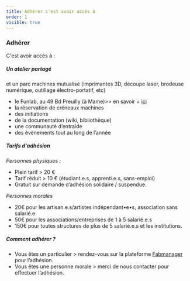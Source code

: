 ```yaml
---
title: Adhérer c'est avoir accès à
order: 1
visible: true
---
```

### Adhérer 
C'est avoir accès à :
##### Un atelier partagé 
et un parc machines mutualisé  (imprimantes 3D, découpe laser, brodeuse numérique, outillage électro-portatif, etc)
* le Funlab, au 49 Bd Preuilly (à Mame)>> en savoir + [ici](https://lafun.fr/activites/funlab/)
* la réservation de créneaux machines
* des initiations
* de la documentation (wiki, bibliothèque)
* une communauté d’entraide
* des évènements tout au long de l’année

##### Tarifs d'adhésion 

*Personnes physiques :*
* Plein tarif > 20 €
* Tarif réduit > 10 € (étudiant.e.s, apprenti.e.s, sans-emploi)
* Gratuit sur demande d’adhésion solidaire / suspendue.

*Personnes morales*
* 20€ pour les artisan.e.s/artistes indépendant•e•s, association sans salarié.e
* 50€ pour les associations/entreprises de 1 à 5 salarié.e.s
* 150€ pour toutes structures de plus de 5 salarié.e.s et les institutions.

##### Comment adhérer ?
* Vous êtes un particulier > rendez-vous sur
la plateforme [Fabmanager](https://fabmanager.lafun.fr/#!/) pour
l’adhésion.
* Vous êtes une personne morale > merci de nous contacter pour effectuer l’adhésion.